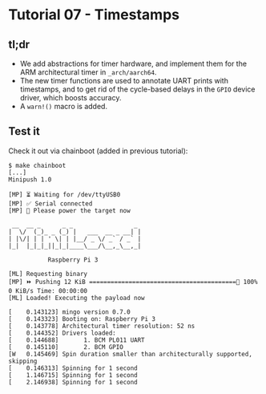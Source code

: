# Tutorial 07 - Timestamps

## tl;dr

- We add abstractions for timer hardware, and implement them for the ARM architectural timer in
  `_arch/aarch64`.
- The new timer functions are used to annotate UART prints with timestamps, and to get rid of the
  cycle-based delays in the `GPIO` device driver, which boosts accuracy.
- A `warn!()` macro is added.

## Test it

Check it out via chainboot (added in previous tutorial):
```console
$ make chainboot
[...]
Minipush 1.0

[MP] ⏳ Waiting for /dev/ttyUSB0
[MP] ✅ Serial connected
[MP] 🔌 Please power the target now

 __  __ _      _ _                 _
|  \/  (_)_ _ (_) |   ___  __ _ __| |
| |\/| | | ' \| | |__/ _ \/ _` / _` |
|_|  |_|_|_||_|_|____\___/\__,_\__,_|

           Raspberry Pi 3

[ML] Requesting binary
[MP] ⏩ Pushing 12 KiB =========================================🦀 100% 0 KiB/s Time: 00:00:00
[ML] Loaded! Executing the payload now

[    0.143123] mingo version 0.7.0
[    0.143323] Booting on: Raspberry Pi 3
[    0.143778] Architectural timer resolution: 52 ns
[    0.144352] Drivers loaded:
[    0.144688]       1. BCM PL011 UART
[    0.145110]       2. BCM GPIO
[W   0.145469] Spin duration smaller than architecturally supported, skipping
[    0.146313] Spinning for 1 second
[    1.146715] Spinning for 1 second
[    2.146938] Spinning for 1 second
```

